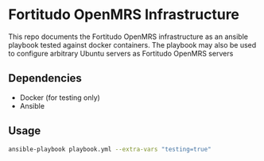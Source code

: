 # Fortitudo OpenMRS Infrastructure

This repo documents the Fortitudo OpenMRS infrastructure as an ansible playbook tested against docker containers. The playbook may also be used to configure arbitrary Ubuntu servers as Fortitudo OpenMRS servers

## Dependencies
- Docker (for testing only)
- Ansible

## Usage

```bash
ansible-playbook playbook.yml --extra-vars "testing=true"
```
